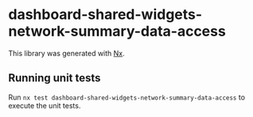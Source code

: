 # dashboard-shared-widgets-network-summary-data-access

This library was generated with [Nx](https://nx.dev).

## Running unit tests

Run `nx test dashboard-shared-widgets-network-summary-data-access` to execute the unit tests.
